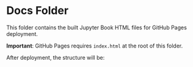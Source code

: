 # Docs Folder

This folder contains the built Jupyter Book HTML files for GitHub Pages deployment.

**Important**: GitHub Pages requires `index.html` at the root of this folder.

After deployment, the structure will be:
